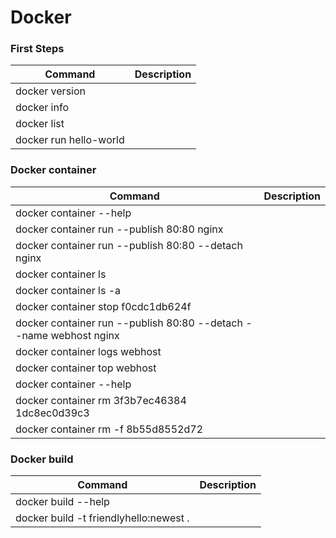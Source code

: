 # Docker

### First Steps
Command | Description
--- | ---
docker version |
docker info | 
docker list |
docker run hello-world |

### Docker container
Command | Description
--- | ---
docker container --help |
docker container run --publish 80:80 nginx |
docker container run --publish 80:80 --detach nginx |
docker container ls |
docker container ls -a |
docker container stop f0cdc1db624f |
docker container run --publish 80:80 --detach --name webhost nginx |
docker container logs webhost |
docker container top webhost |
docker container --help |
docker container rm 3f3b7ec46384 1dc8ec0d39c3 |
docker container rm -f 8b55d8552d72 |


### Docker build
Command | Description
--- | ---
docker build --help |
docker build -t friendlyhello:newest . |
